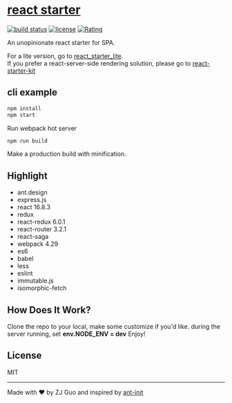 # [react starter](https://github.com/zj1926/react_starter)

[![build status](http://img.shields.io/travis/reactjs/react-redux/master.svg?style=flat-square)](http://www.javascript.fun) [![license](https://img.shields.io/github/license/mashape/apistatus.svg)](http://www.javascript.fun) [![Rating](https://img.shields.io/amo/stars/dustman.svg)](http://www.javascript.fun)


An unopinionate react starter for SPA.  
  
For a lite version, go to [react_starter_lite](https://github.com/zj1926/react_starter_lite).  
If you prefer a react-server-side rendering solution, please go to [react-starter-kit](https://github.com/kriasoft/react-starter-kit)

## cli example

```sh
npm install
npm start
```

Run webpack hot server

```sh
npm run build
```

Make a production build with minification.

## Highlight

- ant.design
- express.js
- react 16.8.3
- redux
- react-redux 6.0.1
- react-router 3.2.1
- react-saga
- webpack 4.29
- es6
- babel
- less
- eslint
- immutable.js
- isomorphic-fetch


## How Does It Work?

Clone the repo to your local, make some customize if you'd like.
during the server running, set **env.NODE_ENV = dev**
Enjoy!

## License

MIT

---
Made with ♥ by ZJ Guo and inspired by [ant-init](https://github.com/ant-design/antd-init)
